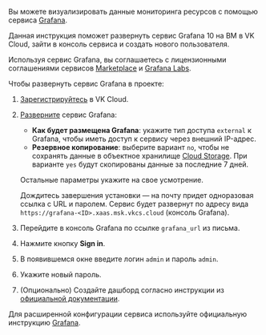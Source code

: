 Вы можете визуализировать данные мониторинга ресурсов с помощью сервиса [Grafana](https://msk.cloud.vk.com/app/services/marketplace/v2/apps/service/e9ec618a-ca38-483b-916c-0c1fce9620be/latest/info/).

Данная инструкция поможет развернуть сервис Grafana 10 на ВМ в VK Cloud, зайти в консоль сервиса и создать нового пользователя.

Используя сервис Grafana, вы соглашаетесь с лицензионными соглашениями сервисов [Marketplace](/ru/additionals/start/legal/marketplace) и [Grafana Labs](https://grafana.com/legal/grafana-labs-license/).

Чтобы развернуть сервис Grafana в проекте:

1. [Зарегистрируйтесь](/ru/additionals/start/account-registration) в VK Cloud.
1. [Разверните](../../instructions/pr-instance-add/) сервис Grafana:

   - **Как будет размещена Grafana**: укажите тип доступа `external` к Grafana, чтобы иметь доступ к сервису через внешний IP-адрес.
   - **Резервное копирование**: выберите вариант `no`, чтобы не сохранять данные в объектное хранилище [Cloud Storage](/ru/base/s3). При варианте `yes` будут скопированы данные за последние 7 дней.

   Остальные параметры укажите на свое усмотрение.

   Дождитесь завершения установки — на почту придет одноразовая ссылка с URL и паролем. Сервис будет развернут по адресу вида `https://grafana-<ID>.xaas.msk.vkcs.cloud` (консоль Grafana).

1. Перейдите в консоль Grafana по ссылке `grafana_url` из письма.
1. Нажмите кнопку **Sign in**.
1. В появившемся окне введите логин `admin` и пароль `admin`.
1. Укажите новый пароль.
1. (Опционально) Создайте дашборд согласно инструкции из [официальной документации](https://grafana.com/docs/grafana/v10.0/getting-started/build-first-dashboard/).

<info>

Для расширенной конфигурации сервиса используйте официальную инструкцию [Grafana](https://grafana.com/docs/grafana/v10.0/).

</info>
